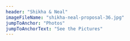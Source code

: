 ```yaml
---
header: "Shikha & Neal"
imageFileName: "shikha-neal-proposal-36.jpg"
jumpToAnchor: "Photos"
jumpToAnchorText: "See the Pictures"
---
```

